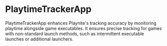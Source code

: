 # PlaytimeTrackerApp
PlaytimeTrackerApp enhances Playnite's tracking accuracy by monitoring playtime alongside game executables. It ensures precise tracking for games with non-standard launch methods, such as intermittent executable launches or additional launchers.
